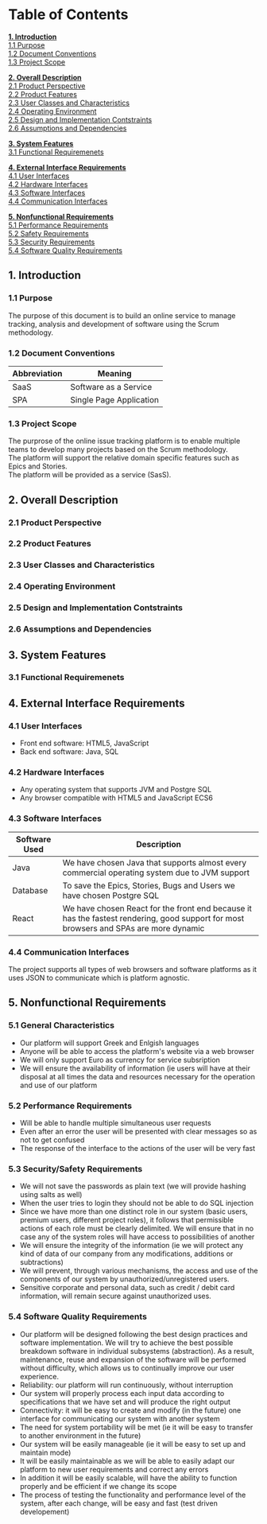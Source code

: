 # Table of Contents

**[1. Introduction](#1-introduction)**\
[1.1 Purpose](#11-purpose)\
[1.2 Document Conventions](#12-document-conventions)\
[1.3 Project Scope](#13-project-scope)

**[2. Overall Description](#2-overall-description)**\
[2.1 Product Perspective](#21-product-perspective)\
[2.2 Product Features](#22-product-features)\
[2.3 User Classes and Characteristics](#23-user-classes-and-characteristics)\
[2.4 Operating Environment](#24-operating-environment)\
[2.5 Design and Implementation Contstraints](#25-design-and-implementation-contstraints)\
[2.6 Assumptions and Dependencies](#26-assumptions-and-dependencies)

**[3. System Features](#3-system-features)**\
[3.1 Functional Requiremenets](#31-functional-requiremenets)

**[4. External Interface Requirements](#4-external-interface-requirements)**\
[4.1 User Interfaces](#41-user-interfaces)\
[4.2 Hardware Interfaces](#42-hardware-interfaces)\
[4.3 Software Interfaces](#43-software-interfaces)\
[4.4 Communication Interfaces](#44-communication-interfaces)

**[5. Nonfunctional Requirements](#5-nonfunctional-requirements)**\
[5.1 Performance Requirements](#51-performance-requirements)\
[5.2 Safety Requirements](#52-safety-requirements)\
[5.3 Security Requirements](#53-security-requirements)\
[5.4 Software Quality Requirements](#54-software-quality-requirements)

## 1. Introduction

### 1.1 Purpose

The purpose of this document is to build an online service to manage tracking, analysis and development
of software using the Scrum methodology.

### 1.2 Document Conventions

|Abbreviation|Meaning|
|     ---    |  ---  |
|SaaS|Software as a Service|
|SPA|Single Page Application|

### 1.3 Project Scope

The purprose of the online issue tracking platform is to enable multiple teams to develop many
projects based on the Scrum methodology.\
The platform will support the relative domain specific features such as Epics and Stories.\
The platform will be provided as a service (SasS).

## 2. Overall Description

### 2.1 Product Perspective

### 2.2 Product Features

### 2.3 User Classes and Characteristics

### 2.4 Operating Environment

### 2.5 Design and Implementation Contstraints

### 2.6 Assumptions and Dependencies

## 3. System Features

### 3.1 Functional Requiremenets

## 4. External Interface Requirements

### 4.1 User Interfaces

- Front end software: HTML5, JavaScript
- Back end software: Java, SQL

### 4.2 Hardware Interfaces

- Any operating system that supports JVM and Postgre SQL
- Any browser compatible with HTML5 and JavaScript ECS6

### 4.3 Software Interfaces

| Software Used | Description |
| --- | --- |
|Java|We have chosen Java that supports almost every commercial operating system due to JVM support|
|Database|To save the Epics, Stories, Bugs and Users we have chosen Postgre SQL|
|React|We have chosen React for the front end because it has the fastest rendering, good support for most browsers and SPAs are more dynamic|

### 4.4 Communication Interfaces

The project supports all types of web browsers and software platforms as it uses JSON to communicate which is platform agnostic.

## 5. Nonfunctional Requirements

### 5.1 General Characteristics

- Our platform will support Greek and Enlgish languages
- Anyone will be able to access the platform's website via a web browser
- We will only support Euro as currency for service subsription
- We will ensure the availability of information (ie users will have at their disposal at all times the data and resources necessary for the operation and use of our platform


### 5.2 Performance Requirements

- Will be able to handle multiple simultaneous user requests
- Even after an error the user will be presented with clear messages so as not to get confused
- The response of the interface to the actions of the user will be very fast

### 5.3 Security/Safety Requirements

- We will not save the passwords as plain text (we will provide hashing using salts as well)
- When the user tries to login they should not be able to do SQL injection
- Since we have more than one distinct role in our system (basic users, premium users, different project roles), it follows that permissible actions of each role must be clearly delimited. We will ensure that in no case any of the system roles will have access to possibilities of another
- We will ensure the integrity of the information (ie we will protect any kind of data of our company from any modifications, additions or subtractions)
- We will prevent, through various mechanisms, the access and use of the components of our system by unauthorized/unregistered users.
- Sensitive corporate and personal data, such as credit / debit card information, will remain secure against unauthorized uses.


### 5.4 Software Quality Requirements
- Our platform will be designed following the best design practices and software implementation. We will try to achieve the best possible breakdown software in individual subsystems (abstraction). As a result, maintenance, reuse and expansion of the software will be performed without difficulty, which allows us to continually improve our user experience.
- Reliability: our platform will run continuously, without interruption
- Our system will properly process each input data according to specifications that we have set and will produce the right output
- Connectivity: it will be easy to create and modify (in the future) one interface for communicating our system with another system
- The need for system portability will be met (ie it will be easy to transfer to another environment in the future)
- Our system will be easily manageable (ie it will be easy to set up and maintain mode)
- It will be easily maintainable as we will be able to easily adapt our platform to new user requirements and correct any errors
- In addition it will be easily scalable, will have the ability to function properly and be efficient if we change its scope
- The process of testing the functionality and performance level of the system, after each change, will be easy and fast (test driven developement)